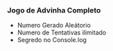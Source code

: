 ### Jogo de Advinha Completo
 - Numero Gerado Aleátorio
 - Numero de Tentativas ilimitado
 - Segredo no Console.log
